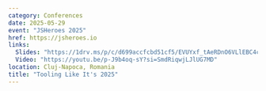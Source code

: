 ```yaml
---
category: Conferences
date: 2025-05-29
event: "JSHeroes 2025"
href: https://jsheroes.io
links:
  Slides: "https://1drv.ms/p/c/d699accfcbd51cf5/EVUYxf_tAeRDnO6VLlEBC4cBuuQMKjwImZLx4jhLqTISVQ"
  Video: "https://youtu.be/p-J9b4oq-sY?si=SmdRiqwjLJlUG7MD"
location: Cluj-Napoca, Romania
title: "Tooling Like It's 2025"
---
```

